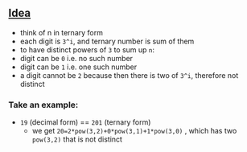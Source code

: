 ## [Idea](https://leetcode.com/problems/check-if-number-is-a-sum-of-powers-of-three/discuss/1096272/JavaPython-3-Iterative-code-w-brief-explanation-and-analysis.)
  * think of n in ternary form
  * each digit is ```3^i```, and ternary number is sum of them
  * to have distinct powers of ```3``` to sum up ```n```:
  * digit can be ```0``` i.e. no such number
  * digit can be ```1``` i.e. one such number
  * a digit cannot be ```2``` because then there is two of ```3^i```, therefore not distinct
### Take an example:
  * ```19``` (decimal form) == ```201``` (ternary form)
    * we get ```20=2*pow(3,2)+0*pow(3,1)+1*pow(3,0)``` , which has two ```pow(3,2)``` that is not distinct
